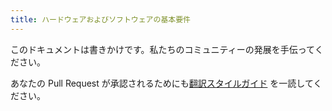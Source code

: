 ```yaml
---
title: ハードウェアおよびソフトウェアの基本要件
---
```


このドキュメントは書きかけです。私たちのコミュニティーの発展を手伝ってください。

あなたの Pull Request が承認されるためにも[翻訳スタイルガイド](/contributing/gatsby-style-guide/) を一読してください。
